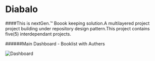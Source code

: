 # Diabalo

####This is nextGen.™ Boook keeping solution.A multilayered project project building under repository design pattern.This project contains five(5) interdependant projects.

######Main Dashboard - Booklist with Authers

![Dashboard](http://i.imgur.com/fcDALM2.png "Main Dashboard")
